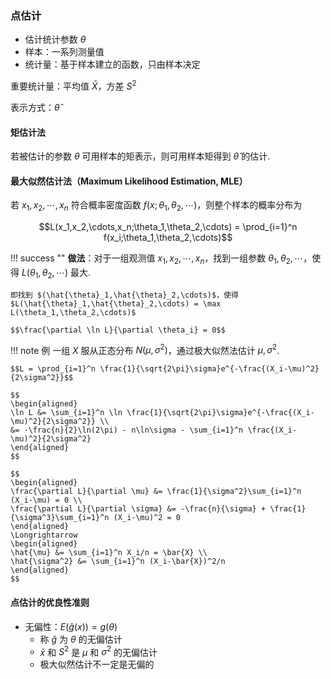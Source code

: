 ### 点估计

- 估计统计参数 $\theta$
- 样本：一系列测量值
- 统计量：基于样本建立的函数，只由样本决定

重要统计量：平均值 $\bar{X}$，方差 $S^2$

表示方式：$\hat{\theta}$

#### 矩估计法

若被估计的参数 $\theta$ 可用样本的矩表示，则可用样本矩得到 $\hat{\theta}$ 的估计.

#### 最大似然估计法（Maximum Likelihood Estimation, MLE）

若 $x_1,x_2,\cdots,x_n$ 符合概率密度函数 $f(x;\theta_1,\theta_2,\cdots)$，则整个样本的概率分布为

$$L(x_1,x_2,\cdots,x_n;\theta_1,\theta_2,\cdots) = \prod_{i=1}^n f(x_i;\theta_1,\theta_2,\cdots)$$

!!! success ""
    **做法**：对于一组观测值 $x_1,x_2,\cdots,x_n$，找到一组参数 $\theta_1,\theta_2,\cdots$，使得 $L(\theta_1,\theta_2,\cdots)$ 最大.

    即找到 $(\hat{\theta}_1,\hat{\theta}_2,\cdots)$，使得 $L(\hat{\theta}_1,\hat{\theta}_2,\cdots) = \max L(\theta_1,\theta_2,\cdots)$

    $$\frac{\partial \ln L}{\partial \theta_i} = 0$$

!!! note 例
    一组 $X$ 服从正态分布 $N(\mu,\sigma^2)$，通过极大似然法估计 $\mu,\sigma^2$.

    $$L = \prod_{i=1}^n \frac{1}{\sqrt{2\pi}\sigma}e^{-\frac{(X_i-\mu)^2}{2\sigma^2}}$$

    $$
    \begin{aligned}
    \ln L &= \sum_{i=1}^n \ln \frac{1}{\sqrt{2\pi}\sigma}e^{-\frac{(X_i-\mu)^2}{2\sigma^2}} \\
    &= -\frac{n}{2}\ln(2\pi) - n\ln\sigma - \sum_{i=1}^n \frac{(X_i-\mu)^2}{2\sigma^2}
    \end{aligned}
    $$
    
    $$
    \begin{aligned}
    \frac{\partial L}{\partial \mu} &= \frac{1}{\sigma^2}\sum_{i=1}^n (X_i-\mu) = 0 \\
    \frac{\partial L}{\partial \sigma} &= -\frac{n}{\sigma} + \frac{1}{\sigma^3}\sum_{i=1}^n (X_i-\mu)^2 = 0
    \end{aligned}
    \Longrightarrow
    \begin{aligned}
    \hat{\mu} &= \sum_{i=1}^n X_i/n = \bar{X} \\
    \hat{\sigma^2} &= \sum_{i=1}^n (X_i-\bar{X})^2/n
    \end{aligned}
    $$


#### 点估计的优良性准则

- 无偏性：$E(\hat{g}(x)) = g(\theta)$
  - 称 $\hat{g}$ 为 $\theta$ 的无偏估计
  - $\bar{x}$ 和 $S^2$ 是 $\mu$ 和 $\sigma^2$ 的无偏估计
  - 极大似然估计不一定是无偏的